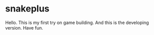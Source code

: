 # snakeplus
Hello.
This is my first try on game building.
And this is the developing version.
Have fun.
